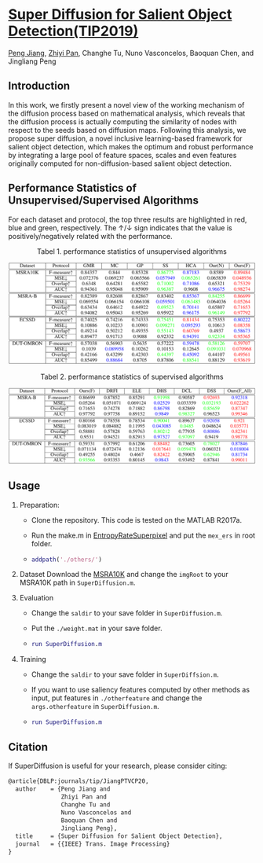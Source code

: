 # [Super Diffusion for Salient Object Detection(TIP2019)](https://arxiv.org/pdf/1811.09038.pdf)

[Peng Jiang](https://github.com/sdujump), [Zhiyi Pan](https://github.com/panzhiyi), Changhe Tu, Nuno Vasconcelos, Baoquan Chen, and Jingliang Peng

## Introduction

In this work, we firstly present a novel view of the working mechanism of the diffusion process based on mathematical analysis, which reveals that the diffusion process is actually computing the similarity of nodes with respect to the seeds based on diffusion maps. Following this analysis, we propose super diffusion, a novel inclusive learning-based framework for salient object detection, which makes the optimum and robust performance by integrating a large pool of feature spaces, scales and even features originally computed for non-diffusion-based salient object detection. 

## Performance Statistics of Unsupervised/Supervised  Algorithms

For each dataset and protocol, the top three results are highlighted in red, blue and green, respectively. The   ↑/↓ sign indicates that the value is positively/negatively related with the performance. 

<center>Tabel 1. performance statistics of unsupervised algorithms</center>

![](./img/unsupervised.png)

<center>Tabel 2. performance statistics of supervised algorithms</center>

![](./img/supervised.png)

## Usage

1. Preparation:

   * Clone the repository. This code is tested on the MATLAB R2017a.

   * Run the make.m in [EntropyRateSuperpixel](https://github.com/mingyuliutw/EntropyRateSuperpixel) and put the `mex_ers`  in root folder.

   * ```matlab
     addpath('./others/')
     ```

2. Dataset
   Download the [MSRA10K](https://mmcheng.net/msra10k/) and change the `imgRoot` to your MSRA10K path in `SuperDiffusion.m`.

3. Evaluation

   * Change the `saldir` to your save folder in `SuperDiffusion.m`.

   * Put the `./weight.mat` in your save folder.

   * ```matlab
     run SuperDiffusion.m
     ```

4. Training

   * Change the `saldir` to your save folder in `SuperDiffsion.m`.

   * If you want to use saliency features computed by other methods as input, put features in `./otherfeature` and change the `args.otherfeature` in `SuperDiffusion.m`.

   * ```matlab
     run SuperDiffusion.m
     ```

## Citation

If SuperDiffusion is useful for your research, please consider citing:

```
@article{DBLP:journals/tip/JiangPTVCP20,
  author    = {Peng Jiang and
               Zhiyi Pan and
               Changhe Tu and
               Nuno Vasconcelos and
               Baoquan Chen and
               Jingliang Peng},
  title     = {Super Diffusion for Salient Object Detection},
  journal   = {{IEEE} Trans. Image Processing}
}
```

